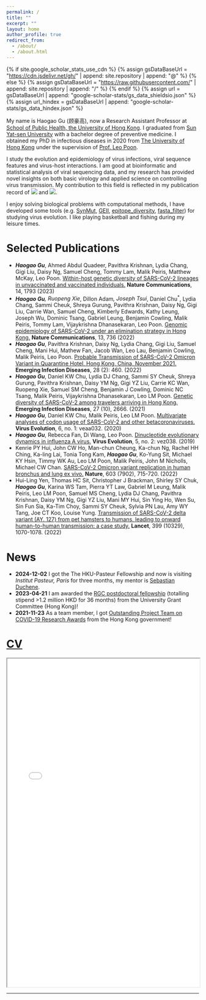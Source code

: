 ```yaml
---
permalink: /
title: ""
excerpt: ""
layout: home
author_profile: true
redirect_from: 
  - /about/
  - /about.html
---
```


{% if site.google_scholar_stats_use_cdn %}
{% assign gsDataBaseUrl = "https://cdn.jsdelivr.net/gh/" | append: site.repository | append: "@" %}
{% else %}
{% assign gsDataBaseUrl = "https://raw.githubusercontent.com/" | append: site.repository | append: "/" %}
{% endif %}
{% assign url = gsDataBaseUrl | append: "google-scholar-stats/gs_data_shieldsio.json" %}
{% assign url_hindex = gsDataBaseUrl | append: "google-scholar-stats/gs_data_hindex.json" %}

<span class="anchor" id="about-me"></span>
My name is Haogao Gu (顾豪高), now a Research Assistant Professor at [School of Public Health, the University of Hong Kong](https://sph.hku.hk/). I graduated from [Sun Yat-sen University](https://www.sysu.edu.cn/sysuen/) with a bachelor degree of preventive medicine. I obtained my PhD in infectious diseases in 2020 from [The University of Hong Kong](https://www.hku.hk/) under the supervision of [Prof. Leo Poon](https://sph.hku.hk/en/Biography/Poon-Lit-Man-Leo). 

I study the evolution and epidemiology of virus infections, viral sequence features and virus-host interactions. I am good at bioinformatic and statistical analysis of viral sequencing data, and my research has provided novel insights on both basic virology and applied science on controlling virus transmission. My contribution to this field is reflected in my publication record of <a href='https://scholar.google.com/citations?user=sie-ZJkAAAAJ'><img src="https://img.shields.io/endpoint?url={{ url | url_encode }}&logo=Google%20Scholar&labelColor=f6f6f6&color=9cf&style=flat&label=citations"></a> and <a href='https://scholar.google.com/citations?user=sie-ZJkAAAAJ'><img src="https://img.shields.io/endpoint?url={{ url_hindex | url_encode }}&logo=Google%20Scholar&labelColor=f6f6f6&color=9cf&style=flat&label=h-index"></a>. 

I enjoy solving biological problems with computational methods, I have developed some tools (e.g. [SynMut](https://github.com/Koohoko/SynMut), [GEII](https://leo-poon-lab-geii-scriptsweb-app-pk8r5m.streamlitapp.com/), [epitope_diversity](https://github.com/Koohoko/epitope_diversity), [fasta_filter](https://github.com/Koohoko/fasta_filter)) for studying virus evolution. I like playing basketball and fishing during my leisure times. 

# Selected Publications
- _**Haogao Gu**_, Ahmed Abdul Quadeer, Pavithra Krishnan, Lydia Chang, Gigi Liu, Daisy Ng, Samuel Cheng, Tommy Lam, Malik Peiris, Matthew McKay, Leo Poon. [Within-host genetic diversity of SARS-CoV-2 lineages in unvaccinated and vaccinated individuals.](https://www.nature.com/articles/s41467-023-37468-y) **Nature Communications**, 14, 1793 (2023) <i><span class='show_paper_citations' data='sie-ZJkAAAAJ:maZDTaKrznsC'></span></i>
- _**Haogao Gu**_<sup>*</sup>, Ruopeng Xie<sup>*</sup>, Dillon Adam<sup>*</sup>, Joseph Tsui<sup>*</sup>, Daniel Chu<sup>*</sup>, Lydia Chang, Sammi Cheuk, Shreya Gurung, Pavithra Krishnan, Daisy Ng, Gigi Liu, Carrie Wan, Samuel Cheng, Kimberly Edwards, Kathy Leung, Joseph Wu, Dominic Tsang, Gabriel Leung, Benjamin Cowling, Malik Peiris, Tommy Lam, Vijaykrishna Dhanasekaran, Leo Poon. [Genomic epidemiology of SARS-CoV-2 under an elimination strategy in Hong Kong.](https://pubmed.ncbi.nlm.nih.gov/35136039/) **Nature Communications**, 13, 736 (2022) <i><span class='show_paper_citations' data='sie-ZJkAAAAJ:aqlVkmm33-oC'></span></i>
- _**Haogao Gu**_, Pavithra Krishnan, Daisy Ng, Lydia Chang, Gigi Liu, Samuel Cheng, Mani Hui, Mathew Fan, Jacob Wan, Leo Lau, Benjamin Cowling, Malik Peiris, Leo Poon. [Probable Transmission of SARS-CoV-2 Omicron Variant in Quarantine Hotel, Hong Kong, China, November 2021.](https://www.ncbi.nlm.nih.gov/pmc/articles/PMC8798678/) **Emerging Infection Diseases**, 28 (2): 460. (2022) <i><span class='show_paper_citations' data='sie-ZJkAAAAJ:ULOm3_A8WrAC'></span></i>
- _**Haogao Gu**_, Daniel KW Chu, Lydia DJ Chang, Sammi SY Cheuk, Shreya Gurung, Pavithra Krishnan, Daisy YM Ng, Gigi YZ Liu, Carrie KC Wan, Ruopeng Xie, Samuel SM Cheng, Benjamin J Cowling, Dominic NC Tsang, Malik Peiris, Vijaykrishna Dhanasekaran, Leo LM Poon. [Genetic diversity of SARS-CoV-2 among travelers arriving in Hong Kong.](https://www.ncbi.nlm.nih.gov/pmc/articles/PMC8462320/) **Emerging Infection Diseases**, 27 (10), 2666. (2021) <i><span class='show_paper_citations' data='sie-ZJkAAAAJ:Zph67rFs4hoC'></span></i>
- _**Haogao Gu**_, Daniel KW Chu, Malik Peiris, Leo LM Poon. [Multivariate analyses of codon usage of SARS-CoV-2 and other betacoronaviruses.](https://pubmed.ncbi.nlm.nih.gov/32431949/) **Virus Evolution**, 6, no. 1: veaa032. (2020) <i><span class='show_paper_citations' data='sie-ZJkAAAAJ:Tyk-4Ss8FVUC'></span></i>
- _**Haogao Gu**_, Rebecca Fan, Di Wang, Leo Poon. [Dinucleotide evolutionary dynamics in influenza A virus.](https://pubmed.ncbi.nlm.nih.gov/31737288/) **Virus Evolution**, 5, no. 2: vez038. (2019) <i><span class='show_paper_citations' data='sie-ZJkAAAAJ:u-x6o8ySG0sC'></span></i>
- Kenrie PY Hui, John CW Ho, Man-chun Cheung, Ka-chun Ng, Rachel HH Ching, Ka-ling Lai, Tonia Tong Kam, _**Haogao Gu**_, Ko-Yung Sit, Michael KY Hsin, Timmy WK Au, Leo LM Poon, Malik Peiris, John M Nicholls, Michael CW Chan. [SARS-CoV-2 Omicron variant replication in human bronchus and lung ex vivo.](https://pubmed.ncbi.nlm.nih.gov/35104836/) **Nature**, 603 (7902), 715-720. (2022) <i><span class='show_paper_citations' data='sie-ZJkAAAAJ:qxL8FJ1GzNcC'></span></i>
- Hui-Ling Yen, Thomas HC Sit, Christopher J Brackman, Shirley SY Chuk, _**Haogao Gu**_, Karina WS Tam, Pierra YT Law, Gabriel M Leung, Malik Peiris, Leo LM Poon, Samuel MS Cheng, Lydia DJ Chang, Pavithra Krishnan, Daisy YM Ng, Gigi YZ Liu, Mani MY Hui, Sin Ying Ho, Wen Su, Sin Fun Sia, Ka-Tim Choy, Sammi SY Cheuk, Sylvia PN Lau, Amy WY Tang, Joe CT Koo, Louise Yung. [Transmission of SARS-CoV-2 delta variant (AY. 127) from pet hamsters to humans, leading to onward human-to-human transmission: a case study.](https://pubmed.ncbi.nlm.nih.gov/35279259/) **Lancet**, 399 (10329), 1070-1078. (2022) <i><span class='show_paper_citations' data='sie-ZJkAAAAJ:4DMP91E08xMC'></span></i>

# News
- **2024-12-02** I got the The HKU-Pasteur Fellowship and now is visiting *Institut Pasteur, Paris* for three months, my mentor is [Sebastian Duchene](https://scholar.google.com.au/citations?user=K7q8WywAAAAJ&hl=en).
- **2023-04-21** I am awarded the [RGC postdoctoral fellowship](https://www.ugc.edu.hk/eng/rgc/funding_opport/pdfs/) (totalling stipend >1.2 million HKD for 36 months) from the University Grant Committee (Hong Kong)!
- **2021-11-23** As a team member, I got [Outstanding Project Team on COVID-19 Research Awards](https://www.info.gov.hk/gia/general/202111/23/P2021112300465.htm) from the Hong Kong government!

# [CV](/files/CV/CV_haogao.pdf)
<iframe src="/web/viewer.html?file=/files/CV/CV_haogao.pdf#pagemode=none" width="100%" height="860"></iframe>

<hr />
